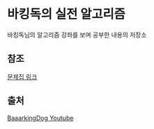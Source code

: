 # 바킹독의 실전 알고리즘

바킹독님의 알고리즘 강좌를 보며 공부한 내용의 저장소

## 참조

[문제집 링크](https://github.com/encrypted-def/basic-algo-lecture/blob/master/workbook.md)

## 출처

[BaaarkingDog Youtube](https://youtu.be/9MMKsrvRiw4)

